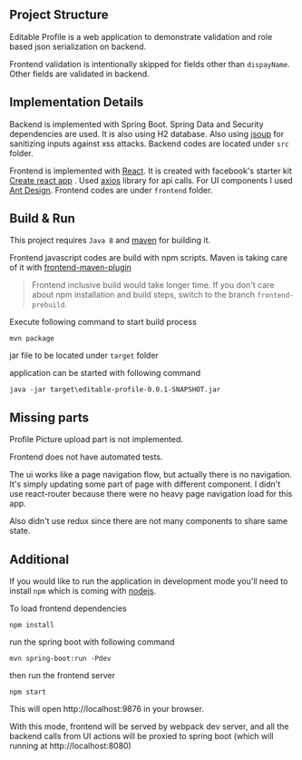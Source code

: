 ## Project Structure

Editable Profile is a web application to demonstrate validation and role based json serialization on backend.

Frontend validation is intentionally skipped for fields other than `dispayName`. Other fields are validated in backend.


## Implementation Details

Backend is implemented with Spring Boot. Spring Data and Security dependencies are used. It is also using H2 database. Also using [jsoup](https://jsoup.org/) for sanitizing inputs against xss attacks. Backend codes are located under `src` folder.


Frontend is implemented with [React](https://facebook.github.io/react/). It is created with facebook's starter kit [Create react app](https://github.com/facebookincubator/create-react-app) . Used [axios](https://github.com/mzabriskie/axios) library for api calls. For UI components I used [Ant Design](https://ant.design/). Frontend codes are under `frontend` folder.

## Build & Run

This project requires `Java 8` and [maven](http://maven.apache.org/) for building it.

Frontend javascript codes are build with npm scripts. Maven is taking care of it with [frontend-maven-plugin](https://github.com/eirslett/frontend-maven-plugin)

>Frontend inclusive build would take longer time. If you don't care about npm installation and build steps, switch to the branch `frontend-prebuild`.

Execute following command to start build process
```
mvn package
```

jar file to be located under `target` folder

application can be started with following command
```
java -jar target\editable-profile-0.0.1-SNAPSHOT.jar
```

## Missing parts

Profile Picture upload part is not implemented.

Frontend does not have automated tests.

The ui works like a page navigation flow, but actually there is no navigation. It's simply updating some part of page with different component. I didn't use react-router because there were no heavy page navigation load for this app.

Also didn't use redux since there are not many components to share same state.

## Additional
If you would like to run the application in development mode you'll need to install `npm` which is coming with [nodejs](https://nodejs.org/en/).

To load frontend dependencies
```
npm install
```

run the spring boot with following command
```
mvn spring-boot:run -Pdev
```

then run the frontend server
```
npm start
```

This will open http://localhost:9876 in your browser.

With this mode, frontend will be served by webpack dev server, and all the backend calls from UI actions will be proxied to spring boot (which will running at http://localhost:8080)